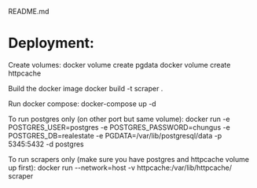 README.md

# Deployment:

Create volumes:
    docker volume create pgdata
    docker volume create httpcache

Build the docker image
    docker build -t scraper .

Run docker compose:
    docker-compose up -d

To run postgres only (on other port but same volume):
    docker run -e POSTGRES_USER=postgres -e POSTGRES_PASSWORD=chungus -e POSTGRES_DB=realestate -e PGDATA=/var/lib/postgresql/data -p 5345:5432 -d postgres

To run scrapers only (make sure you have postgres and httpcache volume up first):
    docker run --network=host -v httpcache:/var/lib/httpcache/ scraper